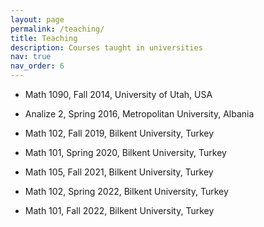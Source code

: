 ```yaml
---
layout: page
permalink: /teaching/
title: Teaching
description: Courses taught in universities
nav: true
nav_order: 6
---
```


- Math 1090, Fall 2014, University of Utah, USA

- Analize 2, Spring 2016, Metropolitan University, Albania

- Math 102, Fall 2019, Bilkent University, Turkey

- Math 101, Spring 2020, Bilkent University, Turkey

- Math 105, Fall 2021, Bilkent University, Turkey

- Math 102, Spring 2022, Bilkent University, Turkey

- Math 101, Fall 2022, Bilkent University, Turkey
